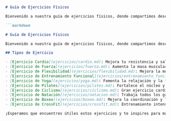```markdown

# Guía de Ejercicios Físicos

Bienvenido a nuestra guía de ejercicios físicos, donde compartimos descripciones y beneficios de diferentes tipos de ejercicios.

```markdown

# Guía de Ejercicios Físicos

Bienvenido a nuestra guía de ejercicios físicos, donde compartimos descripciones y beneficios de diferentes tipos de ejercicios.

## Tipos de Ejercicio

- [Ejercicio Cardio](ejercicios/cardio.md): Mejora tu resistencia y salud cardiovascular.
- [Ejercicio de Fuerza](ejercicios/fuerza.md): Aumenta la masa muscular y la fuerza.
- [Ejercicio de Flexibilidad](ejercicios/flexibilidad.md): Mejora la movilidad y reduce el riesgo de lesiones.
- [Ejercicio de Entrenamiento Funcional](ejercicios/entrenamiento_funcional.md): Mejora la fuerza en movimientos cotidianos.
- [Ejercicio de Yoga](ejercicios/yoga.md): Fomenta la relajación y la flexibilidad.
- [Ejercicio de Pilates](ejercicios/pilates.md): Fortalece el núcleo y mejora la postura.
- [Ejercicio de Ciclismo](ejercicios/ciclismo.md): Gran ejercicio cardiovascular de bajo impacto.
- [Ejercicio de Natación](ejercicios/natacion.md): Trabaja todos los grupos musculares de manera suave.
- [Ejercicio de Boxeo](ejercicios/boxeo.md): Mejora la coordinación y la resistencia.
- [Ejercicio de CrossFit](ejercicios/crossfit.md): Entrenamiento intensivo y funcional.

¡Esperamos que encuentres útiles estos ejercicios y te inspires para mantenerte activo y saludable!

```